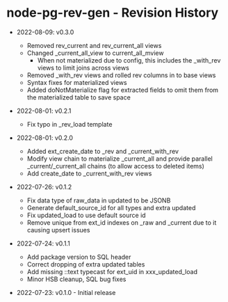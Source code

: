 # node-pg-rev-gen - Revision History

- 2022-08-09: v0.3.0
  - Removed rev_current and rev_current_all views
  - Changed _current_all_view to current_all_mview
    -  When not materialized due to config, this includes the _with_rev views to limit joins across views
  - Removed _with_rev views and rolled rev columns in to base views
  - Syntax fixes for materialized views
  - Added doNotMaterialize flag for extracted fields to omit them from the materialized table to save space

- 2022-08-01: v0.2.1
  - Fix typo in _rev_load template

- 2022-08-01: v0.2.0
  - Added ext_create_date to _rev and _current_with_rev
  - Modify view chain to materialize _current_all and provide parallel _current/_current_all chains (to allow access to deleted items)
  - Add create_date to _current_with_rev views

- 2022-07-26: v0.1.2
  - Fix data type of raw_data in updated to be JSONB
  - Generate default_source_id for all types and extra updated
  - Fix updated_load to use default source id
  - Remove unique from ext_id indexes on _raw and _current due to it causing upsert issues

- 2022-07-24: v0.1.1
  - Add package version to SQL header
  - Correct dropping of extra updated tables
  - Add missing ::text typecast for ext_uid in xxx_updated_load
  - Minor HSB cleanup, SQL bug fixes

- 2022-07-23: v0.1.0 - Initial release
